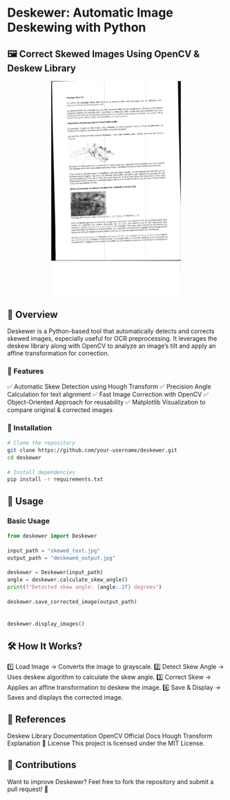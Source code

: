 # Deskewer: Automatic Image Deskewing with Python

## 🖼️ Correct Skewed Images Using OpenCV & Deskew Library


<p align="center">
  <img src="https://github.com/silakazan/Computer_vision/blob/main/deskew.jpg" alt="Deskewer Example" width="300">
</p>



## 🔹 Overview
Deskewer is a Python-based tool that automatically detects and corrects skewed images, especially useful for OCR preprocessing. It leverages the deskew library along with OpenCV to analyze an image’s tilt and apply an affine transformation for correction.

### 🚀 Features
✅ Automatic Skew Detection using Hough Transform
✅ Precision Angle Calculation for text alignment
✅ Fast Image Correction with OpenCV
✅ Object-Oriented Approach for reusability
✅ Matplotlib Visualization to compare original & corrected images

### 🚀 Installation

```bash
# Clone the repository
git clone https://github.com/your-username/deskewer.git
cd deskewer

# Install dependencies
pip install -r requirements.txt
```

## 📌 Usage

### Basic Usage

```python
from deskewer import Deskewer

input_path = "skewed_text.jpg"
output_path = "deskewed_output.jpg"

deskewer = Deskewer(input_path)
angle = deskewer.calculate_skew_angle()
print(f"Detected skew angle: {angle:.2f} degrees")

deskewer.save_corrected_image(output_path)


deskewer.display_images()

```
## 🛠 How It Works?

1️⃣ Load Image → Converts the image to grayscale.
2️⃣ Detect Skew Angle → Uses deskew algorithm to calculate the skew angle.
3️⃣ Correct Skew → Applies an affine transformation to deskew the image.
4️⃣ Save & Display → Saves and displays the corrected image.


## 🔗 References
Deskew Library Documentation
OpenCV Official Docs
Hough Transform Explanation
📜 License
This project is licensed under the MIT License.

## 🤝 Contributions
Want to improve Deskewer? Feel free to fork the repository and submit a pull request! 🚀



